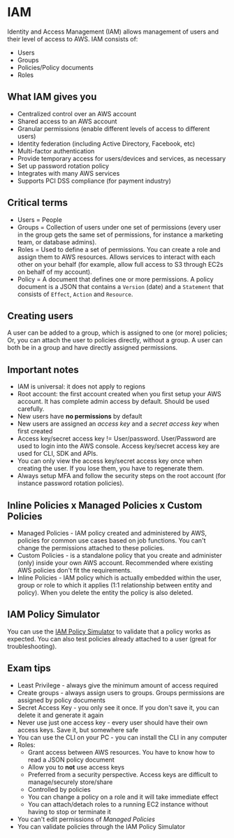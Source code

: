 # IAM
Identity and Access Management (IAM) allows management of users and their level of access to AWS. IAM consists of:
* Users
* Groups
* Policies/Policy documents
* Roles

## What IAM gives you
* Centralized control over an AWS account
* Shared access to an AWS account
* Granular permissions (enable different levels of access to different users)
* Identity federation (including Active Directory, Facebook, etc)
* Multi-factor authentication 
* Provide temporary access for users/devices and services, as necessary
* Set up password rotation policy 
* Integrates with many AWS services
* Supports PCI DSS compliance (for payment industry)

## Critical terms
* Users = People
* Groups = Collection of users under one set of permissions (every user in the group gets the same set of permissions, for instance a marketing team, or database admins).
* Roles = Used to define a set of permissions. You can create a role and assign them to AWS resources. Allows services to interact with each other on your behalf (for example, allow full access to S3 through EC2s on behalf of my account).
* Policy = A document that defines one or more permissions. A policy document is a JSON that contains a `Version` (date) and a `Statement` that consists of `Effect`, `Action` and `Resource`. 

## Creating users 
A user can be added to a group, which is assigned to one (or more) policies; Or, you can attach the user to policies directly, without a group. A user can both be in a group and have directly assigned permissions. 

## Important notes
* IAM is universal: it does not apply to regions
* Root account: the first account created when you first setup your AWS account. It has complete admin access by default. Should be used carefully.
* New users have **no permissions** by default
* New users are assigned an *access key* and a *secret access key*  when first created
* Access key/secret access key != User/password. User/Password are used to login into the AWS console. Access key/secret access key are used for CLI, SDK and APIs.
* You can only view the access key/secret access key once when creating the user. If you lose them, you have to regenerate them.
* Always setup MFA and follow the security steps on the root account (for instance password rotation policies).

## Inline Policies x Managed Policies x Custom Policies
* Managed Policies - IAM policy created and administered by AWS, policies for common use cases based on job functions. You can't change the permissions attached to these policies.
* Custom Policies - is a standalone policy that you create and administer (only) inside your own AWS account. Recommended where existing AWS policies don't fit the requirements.
* Inline Policies - IAM policy which is actually embedded within the user, group or role to which it applies (1:1 relationship between entity and policy). When you delete the entity the policy is also deleted.

## IAM Policy Simulator
You can use the [IAM Policy Simulator](https://policysim.aws.amazon.com) to validate that a policy works as expected. You can also test policies already attached to a user (great for troubleshooting).

## Exam tips
* Least Privilege - always give the minimum amount of access required
* Create groups - always assign users to groups. Groups permissions are assigned by policy documents
* Secret Access Key - you only see it once. If you don't save it, you can delete it and generate it again
* Never use just one access key - every user should have their own access keys. Save it, but somewhere safe
* You can use the CLI on your PC - you can install the CLI in any computer
* Roles:
  * Grant access between AWS resources. You have to know how to read a JSON policy document
  * Allow you to **not** use access keys
  * Preferred from a security perspective. Access keys are difficult to manage/securely store/share
  * Controlled by policies
  * You can change a policy on a role and it will take immediate effect
  * You can attach/detach roles to a running EC2 instance without having to stop or terminate it
* You can't edit permissions of *Managed Policies*
* You can validate policies through the IAM Policy Simulator